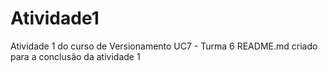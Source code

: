# Atividade1
Atividade 1 do curso de Versionamento UC7 - Turma 6
README.md criado para a conclusão da atividade 1 

